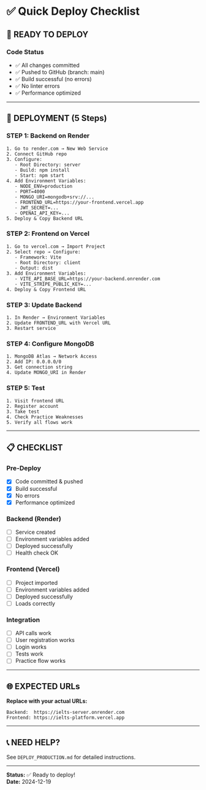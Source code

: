 # ✅ Quick Deploy Checklist

## 🎯 READY TO DEPLOY

### Code Status
- ✅ All changes committed
- ✅ Pushed to GitHub (branch: main)
- ✅ Build successful (no errors)
- ✅ No linter errors
- ✅ Performance optimized

---

## 🚀 DEPLOYMENT (5 Steps)

### STEP 1: Backend on Render
```
1. Go to render.com → New Web Service
2. Connect GitHub repo
3. Configure:
   - Root Directory: server
   - Build: npm install
   - Start: npm start
4. Add Environment Variables:
   - NODE_ENV=production
   - PORT=4000
   - MONGO_URI=mongodb+srv://...
   - FRONTEND_URL=https://your-frontend.vercel.app
   - JWT_SECRET=...
   - OPENAI_API_KEY=...
5. Deploy & Copy Backend URL
```

### STEP 2: Frontend on Vercel
```
1. Go to vercel.com → Import Project
2. Select repo → Configure:
   - Framework: Vite
   - Root Directory: client
   - Output: dist
3. Add Environment Variables:
   - VITE_API_BASE_URL=https://your-backend.onrender.com
   - VITE_STRIPE_PUBLIC_KEY=...
4. Deploy & Copy Frontend URL
```

### STEP 3: Update Backend
```
1. In Render → Environment Variables
2. Update FRONTEND_URL with Vercel URL
3. Restart service
```

### STEP 4: Configure MongoDB
```
1. MongoDB Atlas → Network Access
2. Add IP: 0.0.0.0/0
3. Get connection string
4. Update MONGO_URI in Render
```

### STEP 5: Test
```
1. Visit frontend URL
2. Register account
3. Take test
4. Check Practice Weaknesses
5. Verify all flows work
```

---

## 📋 CHECKLIST

### Pre-Deploy
- [x] Code committed & pushed
- [x] Build successful
- [x] No errors
- [x] Performance optimized

### Backend (Render)
- [ ] Service created
- [ ] Environment variables added
- [ ] Deployed successfully
- [ ] Health check OK

### Frontend (Vercel)
- [ ] Project imported
- [ ] Environment variables added
- [ ] Deployed successfully
- [ ] Loads correctly

### Integration
- [ ] API calls work
- [ ] User registration works
- [ ] Login works
- [ ] Tests work
- [ ] Practice flow works

---

## 🌐 EXPECTED URLs

**Replace with your actual URLs:**

```
Backend:  https://ielts-server.onrender.com
Frontend: https://ielts-platform.vercel.app
```

---

## 📞 NEED HELP?

See `DEPLOY_PRODUCTION.md` for detailed instructions.

---

**Status:** ✅ Ready to deploy!  
**Date:** 2024-12-19



